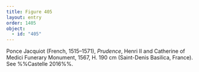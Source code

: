 ```yaml
---
title: Figure 405
layout: entry
order: 1405
object:
  - id: "405"
---
```


Ponce Jacquiot (French, 1515–1571), *Prudence*, Henri II and Catherine of Medici Funerary Monument, 1567, H. 190 cm (Saint-Denis Basilica, France). See %%Castelle 2016%%.
